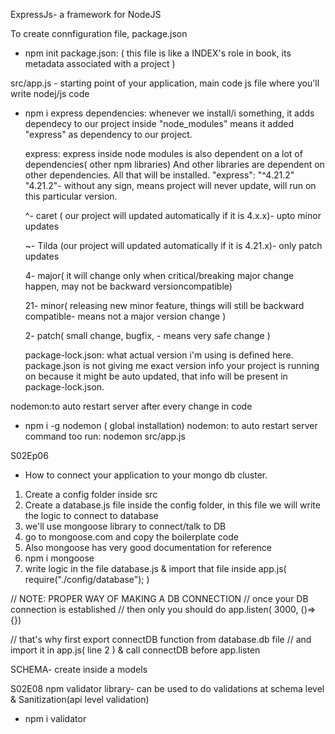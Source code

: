 ExpressJs- a framework for NodeJS

To create connfiguration file, package.json

- npm init
  package.json: ( this file is like a INDEX's role in book, its metadata associated with a project )

src/app.js - starting point of your application, main code js file where you'll write nodej/js code

- npm i express
  dependencies: whenever we install/i something, it adds dependecy to our project inside "node_modules" means it added "express" as dependency to our project.

  express: express inside node modules is also dependent on a lot of dependencies( other npm libraries) And other libraries are dependent on other dependencies. All that will be installed.
  "express": "^4.21.2"
  "4.21.2"- without any sign, means project will never update, will run on this particular version.

  ^- caret ( our project will updated automatically if it is 4.x.x)- upto minor updates

  ~- Tilda (our project will updated automatically if it is 4.21.x)- only patch updates

  4- major( it will change only when critical/breaking major change happen, may not be backward versioncompatible)

  21- minor( releasing new minor feature, things will still be backward compatible- means not a major version change )

  2- patch( small change, bugfix, - means very safe change )

  package-lock.json: what actual version i'm using is defined here. package.json is not giving me exact version info your project is running on because it might be auto updated, that info will be present in package-lock.json.

nodemon:to auto restart server after every change in code

- npm i -g nodemon ( global installation)
  nodemon: to auto restart server
  command too run: nodemon src/app.js

S02Ep06

- How to connect your application to your mongo db cluster.

1. Create a config folder inside src
2. Create a database.js file inside the config folder, in this file we will write the logic to connect to database
3. we'll use mongoose library to connect/talk to DB
4. go to mongoose.com and copy the boilerplate code
5. Also mongoose has very good documentation for reference
6. npm i mongoose
7. write logic in the file database.js & import that file inside app.js( require("./config/database"); )

// NOTE: PROPER WAY OF MAKING A DB CONNECTION
// once your DB connection is established
// then only you should do app.listen( 3000, ()=>{})

// that's why first export connectDB function from database.db file
// and import it in app.js( line 2 ) & call connectDB before app.listen

SCHEMA- create inside a models

S02E08
npm validator library- can be used to do validations at schema level
& Sanitization(api level validation)

- npm i validator
